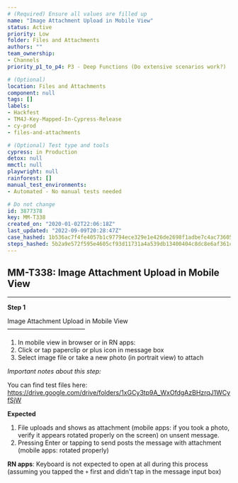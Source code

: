 ```yaml
---
# (Required) Ensure all values are filled up
name: "Image Attachment Upload in Mobile View"
status: Active
priority: Low
folder: Files and Attachments
authors: ""
team_ownership: 
- Channels
priority_p1_to_p4: P3 - Deep Functions (Do extensive scenarios work?)

# (Optional)
location: Files and Attachments
component: null
tags: []
labels: 
- Hackfest
- TM4J-Key-Mapped-In-Cypress-Release
- cy-prod
- files-and-attachments

# (Optional) Test type and tools
cypress: in Production
detox: null
mmctl: null
playwright: null
rainforest: []
manual_test_environments: 
- Automated - No manual tests needed

# Do not change
id: 3877378
key: MM-T338
created_on: "2020-01-02T22:06:18Z"
last_updated: "2022-09-09T20:28:47Z"
case_hashed: 1b536ac7f4fe4057b1c97794ece329e1e426de2698f1adbe7c4ac73605ca71df3ae4e3a44c61b5ffe770b1010560e4cb
steps_hashed: 5b2a9e572f595e4605cf93d11731a4a539db13400404c8dc8e6af361cc77d607817d9bb871eaf1232d645522d3b29e0f
---
```


<!-- (Auto-generated) Based on frontmatter's "key" and "name" -->

## MM-T338: Image Attachment Upload in Mobile View

---

**Step 1**

Image Attachment Upload in Mobile View\
–––––––––––––––––––––––––

1. In mobile view in browser or in RN apps:
2. Click or tap paperclip or plus icon in message box
3. Select image file or take a new photo (in portrait view) to attach

_Important notes about this step:_

You can find test files here: <https://drive.google.com/drive/folders/1xGCy3tp9A_WxOfdgAzBHzrqJ1WCyfSjW>

**Expected**

1. File uploads and shows as attachment (mobile apps: if you took a photo, verify it appears rotated properly on the screen) on unsent message.
2. Pressing Enter or tapping to send posts the message with attachment (mobile apps: rotated properly)

**RN apps**: Keyboard is not expected to open at all during this process (assuming you tapped the `+` first and didn't tap in the message input box)
